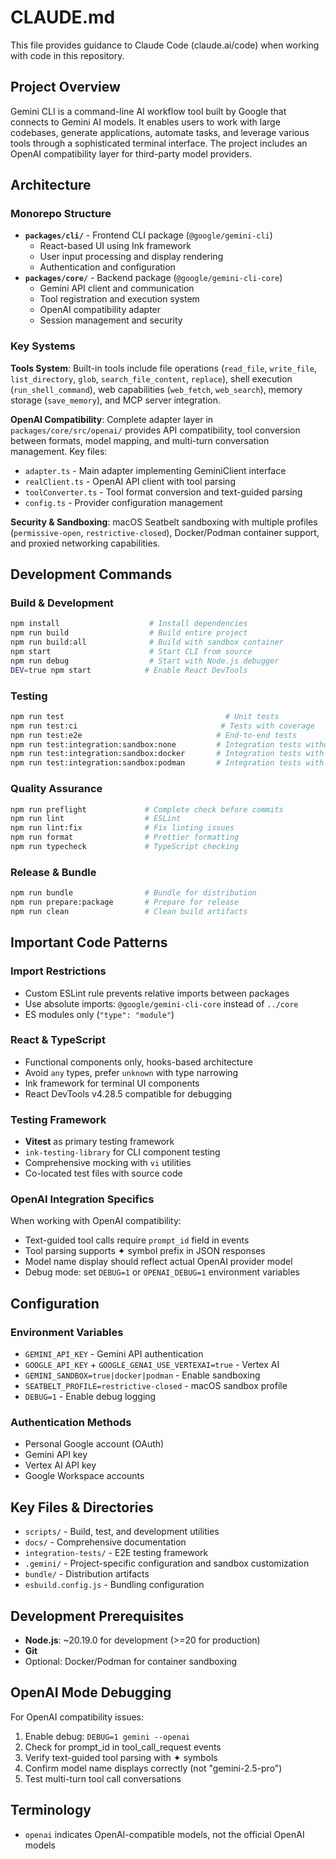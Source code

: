 # CLAUDE.md

This file provides guidance to Claude Code (claude.ai/code) when working with code in this repository.

## Project Overview

Gemini CLI is a command-line AI workflow tool built by Google that connects to Gemini AI models. It enables users to work with large codebases, generate applications, automate tasks, and leverage various tools through a sophisticated terminal interface. The project includes an OpenAI compatibility layer for third-party model providers.

## Architecture

### Monorepo Structure
- **`packages/cli/`** - Frontend CLI package (`@google/gemini-cli`)
  - React-based UI using Ink framework  
  - User input processing and display rendering
  - Authentication and configuration
- **`packages/core/`** - Backend package (`@google/gemini-cli-core`)
  - Gemini API client and communication
  - Tool registration and execution system
  - OpenAI compatibility adapter
  - Session management and security

### Key Systems

**Tools System**: Built-in tools include file operations (`read_file`, `write_file`, `list_directory`, `glob`, `search_file_content`, `replace`), shell execution (`run_shell_command`), web capabilities (`web_fetch`, `web_search`), memory storage (`save_memory`), and MCP server integration.

**OpenAI Compatibility**: Complete adapter layer in `packages/core/src/openai/` provides API compatibility, tool conversion between formats, model mapping, and multi-turn conversation management. Key files:
- `adapter.ts` - Main adapter implementing GeminiClient interface
- `realClient.ts` - OpenAI API client with tool parsing
- `toolConverter.ts` - Tool format conversion and text-guided parsing
- `config.ts` - Provider configuration management

**Security & Sandboxing**: macOS Seatbelt sandboxing with multiple profiles (`permissive-open`, `restrictive-closed`), Docker/Podman container support, and proxied networking capabilities.

## Development Commands

### Build & Development
```bash
npm install                    # Install dependencies
npm run build                  # Build entire project
npm run build:all              # Build with sandbox container
npm start                      # Start CLI from source
npm run debug                  # Start with Node.js debugger
DEV=true npm start            # Enable React DevTools
```

### Testing
```bash
npm run test                                    # Unit tests
npm run test:ci                                # Tests with coverage
npm run test:e2e                              # End-to-end tests
npm run test:integration:sandbox:none         # Integration tests without sandbox
npm run test:integration:sandbox:docker       # Integration tests with Docker
npm run test:integration:sandbox:podman       # Integration tests with Podman
```

### Quality Assurance
```bash
npm run preflight             # Complete check before commits
npm run lint                  # ESLint
npm run lint:fix              # Fix linting issues
npm run format                # Prettier formatting
npm run typecheck             # TypeScript checking
```

### Release & Bundle
```bash
npm run bundle                # Bundle for distribution
npm run prepare:package       # Prepare for release
npm run clean                 # Clean build artifacts
```

## Important Code Patterns

### Import Restrictions
- Custom ESLint rule prevents relative imports between packages
- Use absolute imports: `@google/gemini-cli-core` instead of `../core`
- ES modules only (`"type": "module"`)

### React & TypeScript
- Functional components only, hooks-based architecture
- Avoid `any` types, prefer `unknown` with type narrowing
- Ink framework for terminal UI components
- React DevTools v4.28.5 compatible for debugging

### Testing Framework
- **Vitest** as primary testing framework
- `ink-testing-library` for CLI component testing
- Comprehensive mocking with `vi` utilities
- Co-located test files with source code

### OpenAI Integration Specifics
When working with OpenAI compatibility:
- Text-guided tool calls require `prompt_id` field in events
- Tool parsing supports ✦ symbol prefix in JSON responses
- Model name display should reflect actual OpenAI provider model
- Debug mode: set `DEBUG=1` or `OPENAI_DEBUG=1` environment variables

## Configuration

### Environment Variables
- `GEMINI_API_KEY` - Gemini API authentication
- `GOOGLE_API_KEY` + `GOOGLE_GENAI_USE_VERTEXAI=true` - Vertex AI
- `GEMINI_SANDBOX=true|docker|podman` - Enable sandboxing
- `SEATBELT_PROFILE=restrictive-closed` - macOS sandbox profile
- `DEBUG=1` - Enable debug logging

### Authentication Methods
- Personal Google account (OAuth)
- Gemini API key 
- Vertex AI API key
- Google Workspace accounts

## Key Files & Directories

- `scripts/` - Build, test, and development utilities
- `docs/` - Comprehensive documentation
- `integration-tests/` - E2E testing framework
- `.gemini/` - Project-specific configuration and sandbox customization
- `bundle/` - Distribution artifacts
- `esbuild.config.js` - Bundling configuration

## Development Prerequisites

- **Node.js**: ~20.19.0 for development (>=20 for production)
- **Git**
- Optional: Docker/Podman for container sandboxing

## OpenAI Mode Debugging

For OpenAI compatibility issues:
1. Enable debug: `DEBUG=1 gemini --openai`
2. Check for prompt_id in tool_call_request events
3. Verify text-guided tool parsing with ✦ symbols
4. Confirm model name displays correctly (not "gemini-2.5-pro")
5. Test multi-turn tool call conversations

## Terminology

- `openai` indicates OpenAI-compatible models, not the official OpenAI models